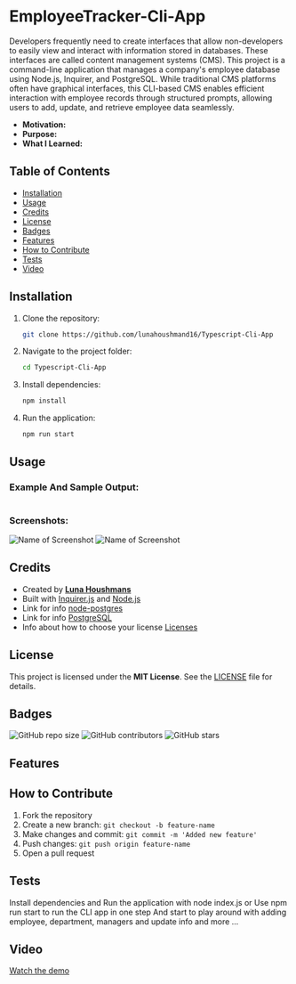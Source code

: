 # EmployeeTracker-Cli-App

Developers frequently need to create interfaces that allow non-developers to easily view and interact with information stored in databases. These interfaces are called content management systems (CMS). This project is a command-line application that manages a company's employee database using Node.js, Inquirer, and PostgreSQL. While traditional CMS platforms often have graphical interfaces, this CLI-based CMS enables efficient interaction with employee records through structured prompts, allowing users to add, update, and retrieve employee data seamlessly.

- **Motivation:** 
- **Purpose:** 
- **What I Learned:** 

## Table of Contents

- [Installation](#installation)
- [Usage](#usage)
- [Credits](#credits)
- [License](#license)
- [Badges](#badges)
- [Features](#features)
- [How to Contribute](#how-to-contribute)
- [Tests](#tests)
- [Video](#video)

## Installation

1. Clone the repository:
   ```sh
   git clone https://github.com/lunahoushmand16/Typescript-Cli-App
   ```
2. Navigate to the project folder:
   ```sh
   cd Typescript-Cli-App
   ```
3. Install dependencies:
   ```sh
   npm install
   ```
4. Run the application:
   ```sh
   npm run start
   ```

## Usage


### Example And Sample Output:

```
```

### Screenshots:

![Name of Screenshot]()
![Name of Screenshot]()

## Credits

- Created by **[Luna Houshmans](https://github.com/lunahoushmand16)**
- Built with [Inquirer.js](https://www.npmjs.com/package/inquirer/v/8.2.4) and [Node.js](https://nodejs.org/) 
- Link for info [node-postgres](https://www.npmjs.com/package/pg)
- Link for info [PostgreSQL](https://www.postgresql.org/docs/current/app-psql.html)
- Info about how to choose your license [Licenses](https://choosealicense.com/licenses/)

## License

This project is licensed under the **MIT License**. See the [LICENSE](LICENSE) file for details.

## Badges

![GitHub repo size](https://img.shields.io/github/repo-size/lunahoushmand16/EmployeeTracker-Cli-App)
![GitHub contributors](https://img.shields.io/github/contributors/lunahoushmand16/EmployeeTracker-Cli-App)
![GitHub stars](https://img.shields.io/github/stars/lunahoushmand16/DevPro-Readme-Generator?style=social)

## Features


## How to Contribute

1. Fork the repository
2. Create a new branch: `git checkout -b feature-name`
3. Make changes and commit: `git commit -m 'Added new feature'`
4. Push changes: `git push origin feature-name`
5. Open a pull request

## Tests

Install dependencies and Run the application with node index.js or Use npm run start to run the CLI app in one step
And start to play around with adding employee, department, managers and update info and more ... 

## Video

[Watch the demo]()
